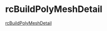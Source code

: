 # rcBuildPolyMeshDetail
[rcBuildPolyMeshDetail](https://github.com/recastnavigation/recastnavigation/blob/master/Recast/Source/RecastMeshDetail.cpp) 
